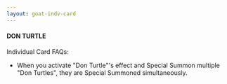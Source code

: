 ```yaml
---
layout: goat-indv-card
---
```


#### DON TURTLE

Individual Card FAQs:

*   When you activate "Don Turtle"'s effect and Special Summon multiple "Don Turtles", they are Special Summoned simultaneously.